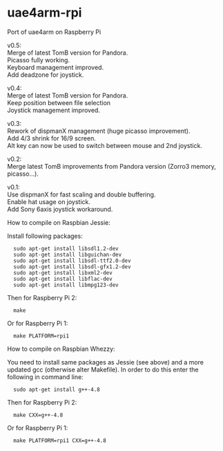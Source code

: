 # uae4arm-rpi
Port of uae4arm on Raspberry Pi

v0.5:  
Merge of latest TomB version for Pandora.  
Picasso fully working.  
Keyboard management improved.  
Add deadzone for joystick.  

v0.4:  
Merge of latest TomB version for Pandora.  
Keep position between file selection   
Joystick management improved.  

v0.3:  
Rework of dispmanX management (huge picasso improvement).  
Add 4/3 shrink for 16/9 screen.  
Alt key can now be used to switch between mouse and 2nd joystick.  

v0.2:  
Merge latest TomB improvements from Pandora version (Zorro3 memory, picasso...).  

v0.1:  
Use dispmanX for fast scaling and double buffering.  
Enable hat usage on joystick.  
Add Sony 6axis joystick workaround.  


How to compile on Raspbian Jessie:

   Install following packages:

      sudo apt-get install libsdl1.2-dev
      sudo apt-get install libguichan-dev
      sudo apt-get install libsdl-ttf2.0-dev
      sudo apt-get install libsdl-gfx1.2-dev
      sudo apt-get install libxml2-dev
      sudo apt-get install libflac-dev
      sudo apt-get install libmpg123-dev

   Then for Raspberry Pi 2:  

      make

   Or for Raspberry Pi 1:  

      make PLATFORM=rpi1



How to compile on Raspbian Whezzy:  

   You need to install same packages as Jessie (see above)
   and a more updated gcc (otherwise alter Makefile).
   In order to do this enter the following in command line:  

      sudo apt-get install g++-4.8


   Then for Raspberry Pi 2:  

      make CXX=g++-4.8

   Or for Raspberry Pi 1:  

      make PLATFORM=rpi1 CXX=g++-4.8

